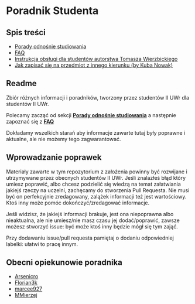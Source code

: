 # Poradnik Studenta

## Spis treści

* [Porady odnośnie studiowania](porady_odnosnie_studiowania.md)
* [FAQ](FAQ.md)
* [Instrukcja obsługi dla studentów autorstwa Tomasza Wierzbickiego](instrukcja_obslugi_dla_studentow.md)
* [Jak zapisać się na przedmiot z innego kierunku (by Kuba Nowak)](przedmioty_z_innego_kierunku.md)

## Readme

Zbiór różnych informacji i poradników, tworzony przez studentów II UWr dla studentów II UWr.

Polecamy zacząć od sekcji [**Porady odnośnie studiowania**](porady_odnosnie_studiowania.md) a następnie zapoznać się z [**FAQ**](FAQ.md)

Dokładamy wszelkich starań aby informacje zawarte tutaj były poprawne i aktualne, ale nie możemy tego zagwarantować.

## Wprowadzanie poprawek

Materiały zawarte w tym repozytorium z założenia powinny być rozwijane i utrzymywane przez obecnych studentów II UWr. Jeśli znalazłeś błąd który umiesz poprawić, albo chcesz podzielić się wiedzą na temat załatwiania jakiejś rzeczy na uczelni, zachęcamy do stworzenia Pull Requesta. Nie musi być on perfekcyjnie zredagowany, zalążek informacji też jest wartościowy. Ktoś inny może pomóc dokończyć/zredagować informacje.

Jeśli widzisz, że jakiejś informacji brakuje, jest ona niepoprawna albo nieaktualna, ale nie umiesz/nie masz czasu jej dodać/poprawić, zawsze możesz stworzyć issue: być może ktoś inny będzie mógł się tym zająć.

Przy dodawaniu issue/pull requesta pamiętaj o dodaniu odpowiedniej labelki: ułatwi to pracę innym.

## Obecni opiekunowie poradnika

- [Arsenicro](https://github.com/Arsenicro)
- [Florian3k](https://github.com/Florian3k)
- [marcee927](https://github.com/marcee927)
- [MMierzej](https://github.com/MMierzej)
